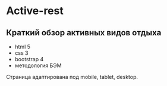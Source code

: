# Active-rest
## Краткий обзор активных видов отдыха

- html 5
- css 3
- bootstrap 4
- методология БЭМ

Страница адаптирована под mobile, tablet, desktop.
